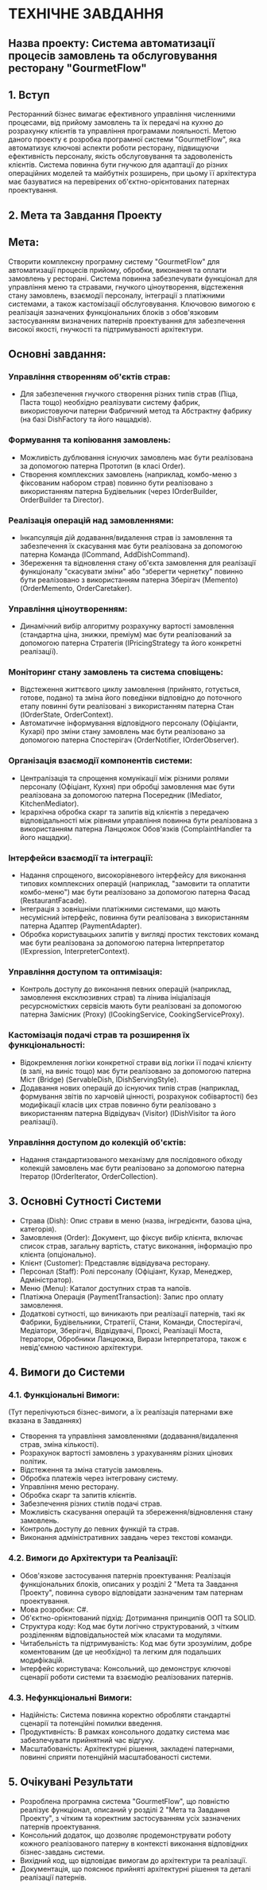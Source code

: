 # ТЕХНІЧНЕ ЗАВДАННЯ
## Назва проекту: Система автоматизації процесів замовлень та обслуговування ресторану "GourmetFlow"
## 1. Вступ
Ресторанний бізнес вимагає ефективного управління численними процесами, від прийому замовлень та їх передачі на кухню до розрахунку клієнтів та управління програмами лояльності. Метою даного проекту є розробка програмної системи "GourmetFlow", яка автоматизує ключові аспекти роботи ресторану, підвищуючи ефективність персоналу, якість обслуговування та задоволеність клієнтів. Система повинна бути гнучкою для адаптації до різних операційних моделей та майбутніх розширень, при цьому її архітектура має базуватися на перевірених об'єктно-орієнтованих патернах проектування.
## 2. Мета та Завдання Проекту
## Мета:
Створити комплексну програмну систему "GourmetFlow" для автоматизації процесів прийому, обробки, виконання та оплати замовлень у ресторані. Система повинна забезпечувати функціонал для управління меню та стравами, гнучкого ціноутворення, відстеження стану замовлень, взаємодії персоналу, інтеграції з платіжними системами, а також кастомізації обслуговування. Ключовою вимогою є реалізація зазначених функціональних блоків з обов'язковим застосуванням визначених патернів проектування для забезпечення високої якості, гнучкості та підтримуваності архітектури.
## Основні завдання:
### Управління створенням об'єктів страв:
- Для забезпечення гнучкого створення різних типів страв (Піца, Паста тощо) необхідно реалізувати систему фабрик, використовуючи патерни Фабричний метод та Абстрактну фабрику (на базі DishFactory та його нащадків).
### Формування та копіювання замовлень:
- Можливість дублювання існуючих замовлень має бути реалізована за допомогою патерна Прототип (в класі Order).
- Створення комплексних замовлень (наприклад, комбо-меню з фіксованим набором страв) повинно бути реалізовано з використанням патерна Будівельник (через IOrderBuilder, OrderBuilder та Director).
### Реалізація операцій над замовленнями:
- Інкапсуляція дій додавання/видалення страв із замовлення та забезпечення їх скасування має бути реалізована за допомогою патерна Команда (ICommand, AddDishCommand).
- Збереження та відновлення стану об'єкта замовлення для реалізації функціоналу "скасувати зміни" або "зберегти чернетку" повинно бути реалізовано з використанням патерна Зберігач (Memento) (OrderMemento, OrderCaretaker).
### Управління ціноутворенням:
- Динамічний вибір алгоритму розрахунку вартості замовлення (стандартна ціна, знижки, преміум) має бути реалізований за допомогою патерна Стратегія (IPricingStrategy та його конкретні реалізації).
### Моніторинг стану замовлень та система сповіщень:
- Відстеження життєвого циклу замовлення (прийнято, готується, готове, подано) та зміна його поведінки відповідно до поточного етапу повинні бути реалізовані з використанням патерна Стан (IOrderState, OrderContext).
- Автоматичне інформування відповідного персоналу (Офіціанти, Кухарі) про зміни стану замовлень має бути реалізовано за допомогою патерна Спостерігач (OrderNotifier, IOrderObserver).
### Організація взаємодії компонентів системи:
- Централізація та спрощення комунікації між різними ролями персоналу (Офіціант, Кухня) при обробці замовлення має бути реалізована за допомогою патерна Посередник (IMediator, KitchenMediator).
- Ієрархічна обробка скарг та запитів від клієнтів з передачею відповідальності між рівнями управління повинна бути реалізована з використанням патерна Ланцюжок Обов'язків (ComplaintHandler та його нащадки).
### Інтерфейси взаємодії та інтеграції:
- Надання спрощеного, високорівневого інтерфейсу для виконання типових комплексних операцій (наприклад, "замовити та оплатити комбо-меню") має бути реалізовано за допомогою патерна Фасад (RestaurantFacade).
- Інтеграція з зовнішніми платіжними системами, що мають несумісний інтерфейс, повинна бути реалізована з використанням патерна Адаптер (PaymentAdapter).
- Обробка користувацьких запитів у вигляді простих текстових команд має бути реалізована за допомогою патерна Інтерпретатор (IExpression, InterpreterContext).
### Управління доступом та оптимізація:
- Контроль доступу до виконання певних операцій (наприклад, замовлення ексклюзивних страв) та лінива ініціалізація ресурсномістких сервісів мають бути реалізовані за допомогою патерна Замісник (Proxy) (ICookingService, CookingServiceProxy).
### Кастомізація подачі страв та розширення їх функціональності:
- Відокремлення логіки конкретної страви від логіки її подачі клієнту (в залі, на виніс тощо) має бути реалізовано за допомогою патерна Міст (Bridge) (ServableDish, IDishServingStyle).
- Додавання нових операцій до існуючих типів страв (наприклад, формування звітів по харчовій цінності, розрахунок собівартості) без модифікації класів цих страв повинно бути реалізовано з використанням патерна Відвідувач (Visitor) (IDishVisitor та його реалізації).
### Управління доступом до колекцій об'єктів:
- Надання стандартизованого механізму для послідовного обходу колекцій замовлень має бути реалізовано за допомогою патерна Ітератор (IOrderIterator, OrderCollection).
## 3. Основні Сутності Системи
- Страва (Dish): Опис страви в меню (назва, інгредієнти, базова ціна, категорія).
- Замовлення (Order): Документ, що фіксує вибір клієнта, включає список страв, загальну вартість, статус виконання, інформацію про клієнта (опціонально).
- Клієнт (Customer): Представляє відвідувача ресторану.
- Персонал (Staff): Ролі персоналу (Офіціант, Кухар, Менеджер, Адміністратор).
- Меню (Menu): Каталог доступних страв та напоїв.
- Платіжна Операція (PaymentTransaction): Запис про оплату замовлення.
- Додаткові сутності, що виникають при реалізації патернів, такі як Фабрики, Будівельники, Стратегії, Стани, Команди, Спостерігачі, Медіатори, Зберігачі, Відвідувачі, Проксі, Реалізації Моста, Ітератори, Обробники Ланцюжка, Вирази Інтерпретатора, також є невід'ємною частиною архітектури.
## 4. Вимоги до Системи
### 4.1. Функціональні Вимоги:
(Тут перелічуються бізнес-вимоги, а їх реалізація патернами вже вказана в Завданнях)
- Створення та управління замовленнями (додавання/видалення страв, зміна кількості).
- Розрахунок вартості замовлень з урахуванням різних цінових політик.
- Відстеження та зміна статусів замовлень.
- Обробка платежів через інтегровану систему.
- Управління меню ресторану.
- Обробка скарг та запитів клієнтів.
- Забезпечення різних стилів подачі страв.
- Можливість скасування операцій та збереження/відновлення стану замовлень.
- Контроль доступу до певних функцій та страв.
- Виконання адміністративних завдань через текстові команди.
### 4.2. Вимоги до Архітектури та Реалізації:
- Обов'язкове застосування патернів проектування: Реалізація функціональних блоків, описаних у розділі 2 "Мета та Завдання Проекту", повинна суворо відповідати зазначеним там патернам проектування.
- Мова розробки: C#.
- Об'єктно-орієнтований підхід: Дотримання принципів ООП та SOLID.
- Структура коду: Код має бути логічно структурований, з чітким розділенням відповідальностей між класами та модулями.
- Читабельність та підтримуваність: Код має бути зрозумілим, добре коментованим (де це необхідно) та легким для подальших модифікацій.
- Інтерфейс користувача: Консольний, що демонструє ключові сценарії роботи системи та взаємодію реалізованих патернів.
### 4.3. Нефункціональні Вимоги:
- Надійність: Система повинна коректно обробляти стандартні сценарії та потенційні помилки введення.
- Продуктивність: В рамках консольного додатку система має забезпечувати прийнятний час відгуку.
- Масштабованість: Архітектурні рішення, закладені патернами, повинні сприяти потенційній масштабованості системи.
## 5. Очікувані Результати
- Розроблена програмна система "GourmetFlow", що повністю реалізує функціонал, описаний у розділі 2 "Мета та Завдання Проекту", з чітким та коректним застосуванням усіх зазначених патернів проектування.
- Консольний додаток, що дозволяє продемонструвати роботу кожного реалізованого патерну в контексті виконання відповідних бізнес-завдань системи.
- Вихідний код, що відповідає вимогам до архітектури та реалізації.
- Документація, що пояснює прийняті архітектурні рішення та деталі реалізації патернів.
